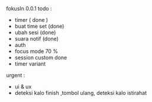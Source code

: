 fokusIn 0.0.1
todo : 
- timer ( done )
- buat  time set (done)
- ubah sesi (done)
- suara notif (done)
- auth 
- focus mode 70 %
- session custom done
- timer variant


urgent :
- ui & ux
- deteksi kalo finish ,tombol ulang, deteksi kalo istirahat

